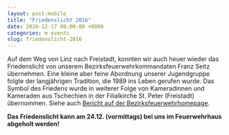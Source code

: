 ```yaml
---
layout: post-mobile
title: "Friedenslicht 2016"
date: 2016-12-17 00:00:00 +0000
categories: m events
slug: friedenslicht-2016
---
```

Auf dem Weg von Linz nach Freistadt, konnten wir auch heuer wieder das Friedenslicht von unserem Bezirksfeuerwehrkommandaten Franz Seitz übernehmen. Eine kleine aber feine Abordnung unserer Jugendgruppe folgte der langjährigen Tradition, die 1989 ins Leben gerufen wurde. Das Symbol des Friedens wurde in weiterer Folge von Kameradinnen und Kameraden aus Tschechien in der Filialkirche St. Peter (Freistadt) übernommen. Siehe auch [Bericht auf der Bezirksfeuerwehrhomepage](http://fr.ooelfv.at/aktuelles/beitrag/friedenslichtfeier-in-der-stiftsbasilika/).

**Das Friedenslicht kann am 24.12. (vormittags) bei uns im Feuerwehrhaus abgeholt werden!**